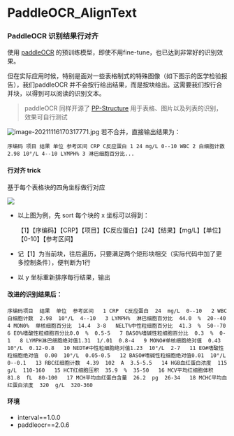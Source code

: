 # PaddleOCR_AlignText

### PaddleOCR 识别结果行对齐

使用 [paddleOCR](https://github.com/PaddlePaddle)  的预训练模型，即使不用fine-tune，也已达到非常好的识别效果。

但在实际应用时候，特别是面对一些表格制式的特殊图像（如下图示的医学检验报告），我们paddleOCR 并不会按行给出结果，而是按块给出。这需要我们按行合并块，以得到可以阅读的识别文本。

> paddleOCR 同样开源了 [PP-Structure](https://github.com/PaddlePaddle/PaddleOCR/blob/release/2.2/ppstructure/README_ch.md) 用于表格、图片以及列表的识别，效果可自行测试

![image-20211116170317771.jpg](https://i.loli.net/2021/11/17/HlSU3yZscFKA8wB.png)
若不合并，直接输出结果为：

`序编码
项目
结果
单位
参考区间
CRP
C反应蛋白
1
24
mg/L
0--10
WBC
2
白细胞计数
2.98
10°/L
4--10
LYMPH%
3
淋巴细胞百分比...`


#### 行对齐 trick

基于每个表格块的四角坐标做行对应

![]( https://i.loli.net/2021/11/17/ZLDoOFeCjTQNxaE.png)

+ 以上图为例，先 sort 每个块的 x 坐标可以得到：

  【1】【序编码】【CRP】【项目】【C反应蛋白】【24】【结果】【mg/L】【单位】【0-10】【参考区间】

+ 记【1】为当前块，往后遍历，只要满足两个矩形块相交（实际代码中加了更多控制条件），便判断为1行

+ 以 y 坐标重新排序每行结果，输出

#### 改进的识别结果后：

`序编码项目  结果  单位  参考区间  
1 CRP  C反应蛋白  24  mg/L  0--10  
2 WBC  白细胞计数  2.98  10°/L  4--10  
3 LYMPH%  淋巴细胞百分比  44.0  %  20--40  
4 MON0%  单核细胞百分比  14.4  3-8  
NELT%中性粒细胞百分比  41.3  %  50--70  
6 E0%嗜酸性粒细胞百分比0.0  %  0.5-5  
7 BAS0%嗜碱性粒细胞百分比  0.3  %  0-1  
8 LYMPH淋巴细胞绝对值1.31  1/.01  0.8-4  
9 MONO#单核细胞绝对值  0.43  10°/L  0.12-0.8  
10 NEDT#中性粒细胞绝对值1.23  10°/L  2-7  
11 EO#嗜酸性粒细胞绝对值  0.00  10°/L  0.05-0.5  
12 BASO#嗜碱性粒细胞绝对值0.01  10°/L  0--0.1  
13 RBC红细胞计数  4.39  102  A  3.5-5.5  
14 HGB血红蛋白浓度  115  g/L  110-160  
15 HCT红细胞压积  35.9  %  35-50  
16 MCV平均红细胞体积  81.8  fL  80-100  
17 MCH平均血红蛋白含量  26.2  pg  26-34  
18 MCHC平均血红蛋白浓度  320  g/L  320-360  `

#### 环境

+ interval==1.0.0
+ paddleocr==2.0.6
